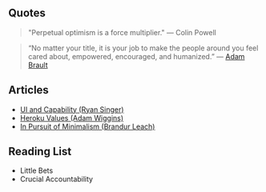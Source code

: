 ## Quotes

> "Perpetual optimism is a force multiplier." — Colin Powell

> “No matter your title, it is your job to make the people around you feel cared about, empowered, encouraged, and humanized.” — [Adam Brault](http://adambrault.com/)


## Articles

+ [UI and Capability (Ryan Singer)](https://medium.com/@rjs/ui-and-capability-f713c9828c02)
+ [Heroku Values (Adam Wiggins)](https://gist.github.com/adamwiggins/5687294)
+ [In Pursuit of Minimalism (Brandur Leach)](https://brandur.org/minimalism)


## Reading List

+ Little Bets
+ Crucial Accountability
